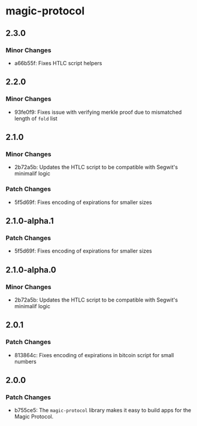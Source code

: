 # magic-protocol

## 2.3.0

### Minor Changes

- a66b55f: Fixes HTLC script helpers

## 2.2.0

### Minor Changes

- 93fe0f9: Fixes issue with verifying merkle proof due to mismatched length of `fold` list

## 2.1.0

### Minor Changes

- 2b72a5b: Updates the HTLC script to be compatible with Segwit's minimalif logic

### Patch Changes

- 5f5d69f: Fixes encoding of expirations for smaller sizes

## 2.1.0-alpha.1

### Patch Changes

- 5f5d69f: Fixes encoding of expirations for smaller sizes

## 2.1.0-alpha.0

### Minor Changes

- 2b72a5b: Updates the HTLC script to be compatible with Segwit's minimalif logic

## 2.0.1

### Patch Changes

- 813864c: Fixes encoding of expirations in bitcoin script for small numbers

## 2.0.0

### Patch Changes

- b755ce5: The `magic-protocol` library makes it easy to build apps for the Magic Protocol.
